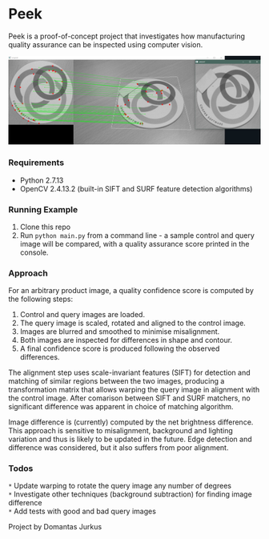 # Peek  
Peek is a proof-of-concept project that investigates how manufacturing quality assurance can be inspected using computer vision.

![Control and query image feature matching](/img/splash.jpg?raw=true "Feature matching")

### Requirements  
* Python 2.7.13  
* OpenCV 2.4.13.2 (built-in SIFT and SURF feature detection algorithms)  

### Running Example  
1. Clone this repo  
2. Run `python main.py` from a command line - a sample control and query image will be compared, with a quality assurance score printed in the console.

### Approach  
For an arbitrary product image, a quality confidence score is computed by the following steps:  
1. Control and query images are loaded.  
2. The query image is scaled, rotated and aligned to the control image.  
3. Images are blurred and smoothed to minimise misalignment.  
3. Both images are inspected for differences in shape and contour.  
4. A final confidence score is produced following the observed differences.  

The alignment step uses scale-invariant features (SIFT) for detection and matching of similar regions between the two images, producing a transformation matrix that allows warping the query image in alignment with the control image. After comarison between SIFT and SURF matchers, no significant difference was apparent in choice of matching algorithm.  

Image difference is (currently) computed by the net brightness difference. This approach is sensitive to misalignment, background and lighting variation and thus is likely to be updated in the future. Edge detection and difference was considered, but it also suffers from poor alignment.  

### Todos  
`*` Update warping to rotate the query image any number of degrees  
`*` Investigate other techniques (background subtraction) for finding image difference  
`*` Add tests with good and bad query images  

Project by Domantas Jurkus
